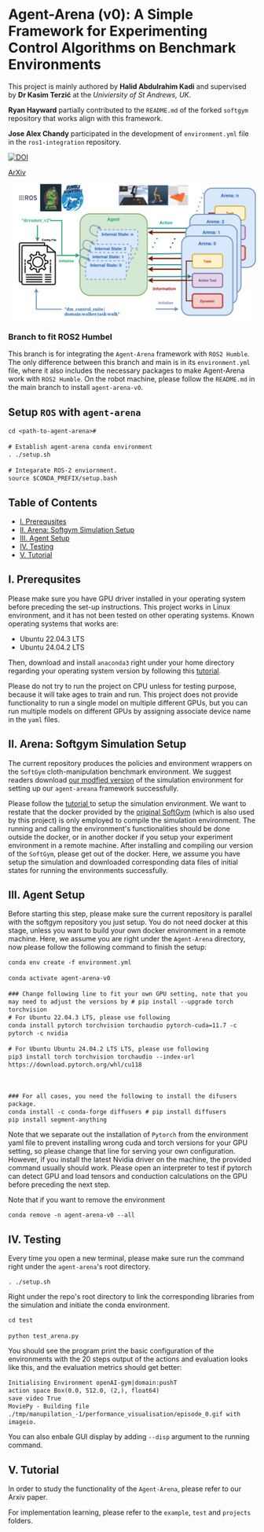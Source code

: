 <h1>  Agent-Arena (v0): A Simple Framework for Experimenting Control Algorithms on Benchmark Environments </h1>

This project is mainly authored by **Halid Abdulrahim Kadi** and supervised by **Dr Kasim Terzić** at the *Univiersity of St Andrews, UK*.

**Ryan Hayward** partially contributed to the `README.md` of the forked `softgym` repository that works align with this framework.

**Jose Alex Chandy** participated in the development of `environment.yml` file in the `ros1-integration` repository.


[![DOI](https://zenodo.org/badge/933415395.svg)](https://doi.org/10.5281/zenodo.14876793)

[ArXiv](https://arxiv.org/abs/2504.06468)


![plot](assets/agent-arena.jpg)



<h3>  Branch to fit ROS2 Humbel</h3>

This branch is for integrating the `Agent-Arena` framework with `ROS2 Humble`. The only difference between this branch and main is in its `environment.yml` file, where it also includes the necessary packages to make Agent-Arena work with `ROS2 Humble`. On the robot machine, please follow the `README.md` in the main branch to install `agent-arena-v0`.


##  Setup `ROS` with `agent-arena`
```
cd <path-to-agent-arena>#

# Establish agent-arena conda environment
. ./setup.sh  

# Integarate ROS-2 enviornment.
source $CONDA_PREFIX/setup.bash 
```


## Table of Contents

- [I. Prerequsites](#i-prerequsites)
- [II. Arena: Softgym Simulation Setup](#ii-arena-softgym-simulation-setup)
- [III. Agent Setup](#iii-agent-setup)
- [IV. Testing](#iv-testing)
- [V. Tutorial](#v-tutorial)

## I. Prerequsites

Please make sure you have GPU driver installed in your operating system before preceding the set-up instructions. This project works in Linux environment, and it has not been tested on other operating systems. Known operating systems that works are:

* Ubuntu 22.04.3 LTS
* Ubuntu 24.04.2 LTS

Then, download and install `anaconda3` right under your home directory regarding your operating system version by following this [tutorial](https://docs.anaconda.com/free/anaconda/install/linux/).

Please do not try to run the project on CPU unless for testing purpose, because it will take ages to train and run. This project does not provide functionality to run a single model on multiple different GPUs, but you can run multiple models on different GPUs by assigning associate device name in the `yaml` files.


## II. Arena: Softgym Simulation Setup

The current repository produces the policies and environment wrappers on the `SoftGym` cloth-manipulation benchmark environment. We suggest readers download [our modfied version](https://github.com/halid1020/softgym/tree/master) of the simulation environment for setting up our `agent-areana` framework successfully.

Please follow the [tutorial ](https://github.com/halid1020/softgym/blob/master/README.md)to setup the simulation environment. We want to restate that the docker provided by the [original SoftGym](https://github.com/Xingyu-Lin/softgym) (which is also used by this project) is only employed to compile the simulation environment. The running and calling the environment's functionalities should be done outside the docker, or in another docker if you setup your experiment environment in a remote machine. After installing and compiling our version of the `SoftGym`, please get out of the docker. Here, we assume you have setup the simulation and downloaded corresponding data files of initial states for running the environments successfully.


## III. Agent Setup

Before starting this step, please make sure the current repository is parallel with the softgym repository you just setup. You do not need docker at this stage, unless you want to build your own docker environment in a remote machine. Here, we assume you are right under the `Agent-Arena` directory, now please follow the following command to finish the setup:

```
conda env create -f environment.yml

conda activate agent-arena-v0

### Change following line to fit your own GPU setting, note that you may need to adjust the versions by # pip install --upgrade torch torchvision
# For Ubuntu 22.04.3 LTS, please use following
conda install pytorch torchvision torchaudio pytorch-cuda=11.7 -c pytorch -c nvidia

# For Ubuntu Ubuntu 24.04.2 LTS LTS, please use following
pip3 install torch torchvision torchaudio --index-url https://download.pytorch.org/whl/cu118



### For all cases, you need the following to install the difusers package.
conda install -c conda-forge diffusers # pip install diffusers
pip install segment-anything
```

Note that we separate out the installation of `Pytorch` from the environment yaml file to prevent installing wrong cuda and torch versions for your GPU setting, so please change that line for serving your own configuration. However, if you install the latest Nvidia driver on the machine, the provided command usually should work. Please open an interpreter to test if pytorch can detect GPU and load tensors and conduction calculations on the GPU before preceding the next step.

Note that if you want to remove the environment

```
conda remove -n agent-arena-v0 --all  
```

## IV. Testing

Every time you open a new terminal, please make sure run the command right under the `agent-arena`'s root directory.

```
. ./setup.sh
```

Right under the repo's root directory to link the corresponding libraries from the simulation and initiate the conda environment.

```
cd test

python test_arena.py

```

You should see the program print the basic configuration of the environments with the 20 steps output of the actions and evaluation looks like this,  and the evaluation metrics should get better:

```
Initialising Environment openAI-gym|domain:pushT
action space Box(0.0, 512.0, (2,), float64)
save video True
MoviePy - Building file ./tmp/manupilation_-1/performance_visualisation/episode_0.gif with imageio.
```

You can also enbale GUI display by adding `--disp` argument to the running command.

## V. Tutorial

In order to study the functionality of the `Agent-Arena`, please refer to our Arxiv paper.

For implementation learning, please refer to the `example`, `test` and `projects` folders.
